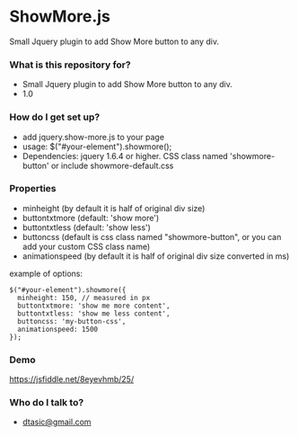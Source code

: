 # ShowMore.js #

Small Jquery plugin to add Show More button to any div. 

### What is this repository for? ###

* Small Jquery plugin to add Show More button to any div.
* 1.0

### How do I get set up? ###

* add jquery.show-more.js to your page
* usage: $("#your-element").showmore();
* Dependencies: jquery 1.6.4 or higher. CSS class named 'showmore-button' or include showmore-default.css

### Properties ###

* minheight (by default it is half of original div size)
* buttontxtmore (default: 'show more')
* buttontxtless (default: 'show less')
* buttoncss (default is css class named "showmore-button", or you can add your custom CSS class name)
* animationspeed (by default it is half of original div size converted in ms)

example of options:

```
$("#your-element").showmore({
  minheight: 150, // measured in px
  buttontxtmore: 'show me more content',
  buttontxtless: 'show me less content',
  buttoncss: 'my-button-css',
  animationspeed: 1500
});
```

### Demo ###

https://jsfiddle.net/8eyevhmb/25/

### Who do I talk to? ###

* dtasic@gmail.com